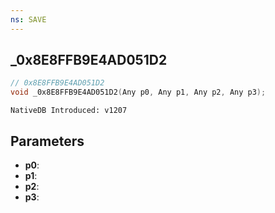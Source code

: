 ```yaml
---
ns: SAVE
---
```

## _0x8E8FFB9E4AD051D2

```c
// 0x8E8FFB9E4AD051D2
void _0x8E8FFB9E4AD051D2(Any p0, Any p1, Any p2, Any p3);
```

```
NativeDB Introduced: v1207
```

## Parameters
* **p0**:
* **p1**:
* **p2**:
* **p3**:
